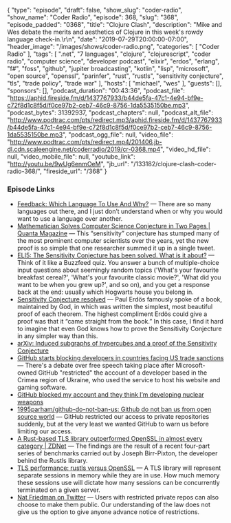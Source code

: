 {
  "type": "episode",
  "draft": false,
  "show_slug": "coder-radio",
  "show_name": "Coder Radio",
  "episode": 368,
  "slug": "368",
  "episode_padded": "0368",
  "title": "Clojure Clash",
  "description": "Mike and Wes debate the merits and aesthetics of Clojure in this week's rowdy language check-in.\r\n",
  "date": "2019-07-29T20:00:00-07:00",
  "header_image": "/images/shows/coder-radio.png",
  "categories": [
    "Coder Radio"
  ],
  "tags": [
    ".net",
    "7 languages",
    "clojure",
    "clojurescript",
    "coder radio",
    "computer science",
    "developer podcast",
    "elixir",
    "erdos",
    "erlang",
    "f#",
    "foss",
    "github",
    "jupiter broadcasting",
    "kotlin",
    "lisp",
    "microsoft",
    "open source",
    "openssl",
    "parinfer",
    "rust",
    "rustls",
    "sensitivity conjecture",
    "tls",
    "trade policy",
    "trade war"
  ],
  "hosts": [
    "michael",
    "wes"
  ],
  "guests": [],
  "sponsors": [],
  "podcast_duration": "00:43:36",
  "podcast_file": "https://aphid.fireside.fm/d/1437767933/b44de5fa-47c1-4e94-bf9e-c72f8d1c8f5d/f0ce97b2-ceb7-46c9-8756-1da5535150be.mp3",
  "podcast_bytes": 31392937,
  "podcast_chapters": null,
  "podcast_alt_file": "http://www.podtrac.com/pts/redirect.mp3/aphid.fireside.fm/d/1437767933/b44de5fa-47c1-4e94-bf9e-c72f8d1c8f5d/f0ce97b2-ceb7-46c9-8756-1da5535150be.mp3",
  "podcast_ogg_file": null,
  "video_file": "http://www.podtrac.com/pts/redirect.mp4/201406.jb-dl.cdn.scaleengine.net/coderradio/2019/cr-0368.mp4",
  "video_hd_file": null,
  "video_mobile_file": null,
  "youtube_link": "http://youtu.be/9wUg6enmOeM",
  "jb_url": "/133182/clojure-clash-coder-radio-368/",
  "fireside_url": "/368"
}


### Episode Links

  * [Feedback: Which Language To Use And Why?](https://www.reddit.com/r/CoderRadio/comments/cgwcei/thanks_guys/ "Feedback: Which Language To Use And Why?") — There are so many languages out there, and I just don’t understand when or why you would want to use a language over another.
  * [Mathematician Solves Computer Science Conjecture in Two Pages | Quanta Magazine](https://www.quantamagazine.org/mathematician-solves-computer-science-conjecture-in-two-pages-20190725/ "Mathematician Solves Computer Science Conjecture in Two Pages | Quanta Magazine") — This “sensitivity” conjecture has stumped many of the most prominent computer scientists over the years, yet the new proof is so simple that one researcher summed it up in a single tweet.
  * [ELI5: The Sensitivity Conjecture has been solved. What is it about?](https://www.reddit.com/r/explainlikeimfive/comments/ci0q00/eli5_the_sensitivity_conjecture_has_been_solved/ "ELI5: The Sensitivity Conjecture has been solved. What is it about?") — Think of it like a Buzzfeed quiz. You answer a bunch of multiple-choice input questions about seemingly random topics ('What's your favourite breakfast cereal?', 'What's your favourite classic movie?', 'What did you want to be when you grew up?', and so on), and you get a response back at the end: usually which Hogwarts house you belong in.
  * [Sensitivity Conjecture resolved](https://www.scottaaronson.com/blog/?p=4229 "Sensitivity Conjecture resolved") — Paul Erdös famously spoke of a book, maintained by God, in which was written the simplest, most beautiful proof of each theorem. The highest compliment Erdös could give a proof was that it “came straight from the book.” In this case, I find it hard to imagine that even God knows how to prove the Sensitivity Conjecture in any simpler way than this.
  * [arXiv: Induced subgraphs of hypercubes and a proof of the Sensitivity Conjecture](https://arxiv.org/abs/1907.00847 "arXiv: Induced subgraphs of hypercubes and a proof of the Sensitivity Conjecture")
  * [GitHub starts blocking developers in countries facing US trade sanctions](https://www.zdnet.com/article/github-starts-blocking-developers-in-countries-facing-us-trade-sanctions/ "GitHub starts blocking developers in countries facing US trade sanctions") — There's a debate over free speech taking place after Microsoft-owned GitHub "restricted" the account of a developer based in the Crimea region of Ukraine, who used the service to host his website and gaming software. 
  * [GitHub blocked my account and they think I’m developing nuclear weapons](https://medium.com/@hamed/github-blocked-my-account-and-they-think-im-developing-nuclear-weapons-e7e1fe62cb74 "GitHub blocked my account and they think I’m developing nuclear weapons")
  * [1995parham/github-do-not-ban-us: Github do not ban us from open source world](https://github.com/1995parham/github-do-not-ban-us "1995parham/github-do-not-ban-us: Github do not ban us from open source world") — GitHub restricted our access to private repositories suddenly, but at the very least we wanted GitHub to warn us before limiting our access. 
  * [A Rust-based TLS library outperformed OpenSSL in almost every category | ZDNet](https://www.zdnet.com/article/a-rust-based-tls-library-outperformed-openssl-in-almost-every-category/ "A Rust-based TLS library outperformed OpenSSL in almost every category | ZDNet") — The findings are the result of a recent four-part series of benchmarks carried out by Joseph Birr-Pixton, the developer behind the Rustls library.
  * [TLS performance: rustls versus OpenSSL](https://jbp.io/2019/07/01/rustls-vs-openssl-performance.html "TLS performance: rustls versus OpenSSL") — A TLS library will represent separate sessions in memory while they are in use. How much memory these sessions use will dictate how many sessions can be concurrently terminated on a given server. 
  * [Nat Friedman on Twitter](https://twitter.com/natfriedman/status/1155311124687945728 "Nat Friedman on Twitter") — Users with restricted private repos can also choose to make them public. Our understanding of the law does not give us the option to give anyone advance notice of restrictions.



